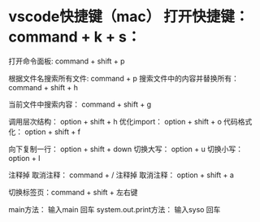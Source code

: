# vscode快捷键（mac）   打开快捷键：command + k + s：
打开命令面板:                command + shift + p

根据文件名搜索所有文件:        command + p
搜索文件中的内容并替换所有：    command + shift + h

当前文件中搜索内容：           command + shift + g


调用层次结构：            option + shift + h
优化import：             option + shift + o
代码格式化：             option + shift + f

向下复制一行：            option + shift + down
切换大写：               option + u
切换小写：               option + l 

注释掉  取消注释：        command + /
注释掉  取消注释：        option + shift + a

切换标签页：command + shift + 左右键

main方法：               输入main 回车
system.out.print方法：   输入syso 回车
